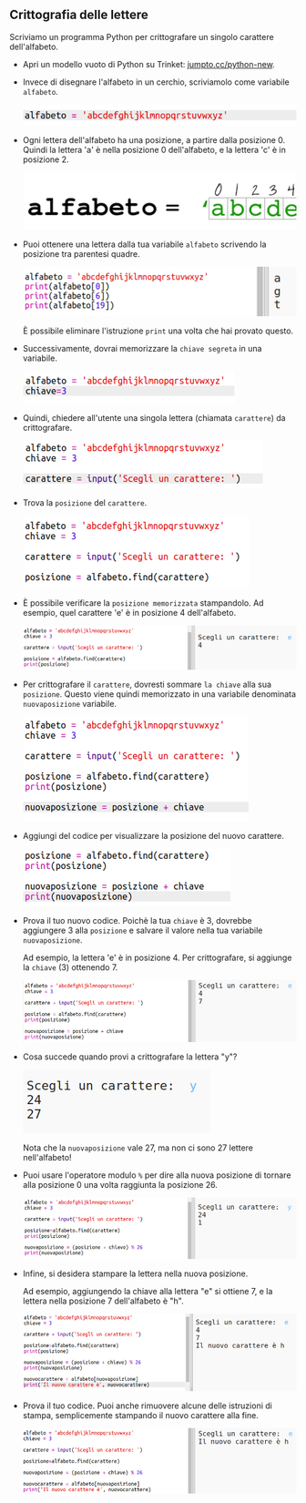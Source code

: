## Crittografia delle lettere

Scriviamo un programma Python per crittografare un singolo carattere dell'alfabeto.

+ Apri un modello vuoto di Python su Trinket: <a href="http://jumpto.cc/python-new" target="_blank">jumpto.cc/python-new</a>.

+ Invece di disegnare l'alfabeto in un cerchio, scriviamolo come variabile `alfabeto`.
    
    ![screenshot](images/messages-alphabet.png)

+ Ogni lettera dell'alfabeto ha una posizione, a partire dalla posizione 0. Quindi la lettera 'a' è nella posizione 0 dell'alfabeto, e la lettera 'c' è in posizione 2.
    
    ![screenshot](images/messages-array.png)

+ Puoi ottenere una lettera dalla tua variabile `alfabeto` scrivendo la posizione tra parentesi quadre.
    
    ![screenshot](images/messages-alphabet-array.png)
    
    È possibile eliminare l'istruzione `print` una volta che hai provato questo.

+ Successivamente, dovrai memorizzare la `chiave segreta` in una variabile.
    
    ![screenshot](images/messages-key.png)

+ Quindi, chiedere all'utente una singola lettera (chiamata `carattere`) da crittografare.
    
    ![screenshot](images/messages-character.png)

+ Trova la `posizione` del `carattere`.
    
    ![screenshot](images/messages-position.png)

+ È possibile verificare la `posizione memorizzata` stampandolo. Ad esempio, quel carattere 'e' è in posizione 4 dell'alfabeto.
    
    ![screenshot](images/messages-position-test.png)

+ Per crittografare il `carattere`, dovresti sommare `la chiave` alla sua `posizione`. Questo viene quindi memorizzato in una variabile denominata `nuovaposizione` variabile.
    
    ![screenshot](images/messages-newposition.png)

+ Aggiungi del codice per visualizzare la posizione del nuovo carattere.
    
    ![screenshot](images/messages-newposition-print.png)

+ Prova il tuo nuovo codice. Poichè la tua `chiave` è 3, dovrebbe aggiungere 3 alla `posizione` e salvare il valore nella tua variabile `nuovaposizione`.
    
    Ad esempio, la lettera 'e' è in posizione 4. Per crittografare, si aggiunge la `chiave` (3) ottenendo 7.
    
    ![screenshot](images/messages-newposition-test.png)

+ Cosa succede quando provi a crittografare la lettera "y"?
    
    ![screenshot](images/messages-modulus-bug.png)
    
    Nota che la `nuovaposizione` vale 27, ma non ci sono 27 lettere nell'alfabeto!

+ Puoi usare l'operatore modulo `%` per dire alla nuova posizione di tornare alla posizione 0 una volta raggiunta la posizione 26.
    
    ![screenshot](images/messages-modulus.png)

+ Infine, si desidera stampare la lettera nella nuova posizione.
    
    Ad esempio, aggiungendo la chiave alla lettera "e" si ottiene 7, e la lettera nella posizione 7 dell'alfabeto è "h".
    
    ![screenshot](images/messages-newcharacter.png)

+ Prova il tuo codice. Puoi anche rimuovere alcune delle istruzioni di stampa, semplicemente stampando il nuovo carattere alla fine.
    
    ![screenshot](images/messages-enc-test.png)